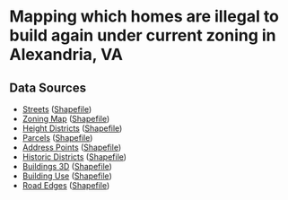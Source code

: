 # Mapping which homes are illegal to build again under current zoning in Alexandria, VA

## Data Sources

- [Streets](https://cityofalexandria-alexgis.opendata.arcgis.com/datasets/AlexGIS::transport-streets/explore?location=38.818200%2C-77.094663%2C13.95) ([Shapefile](https://opendata.arcgis.com/api/v3/datasets/dccf9eda6b6c443b8133abf2542854b1_0/downloads/data?format=shp&spatialRefId=4326&where=1=1))
- [Zoning Map](https://cityofalexandria-alexgis.opendata.arcgis.com/datasets/AlexGIS::zoning/explore?location=38.813344%2C-77.057218%2C13.97) ([Shapefile](https://opendata.arcgis.com/api/v3/datasets/2e5d0470125642bda67f4e78dfe52f89_0/downloads/data?format=shp&spatialRefId=4326&where=1%3D1))
- [Height Districts](https://cityofalexandria-alexgis.opendata.arcgis.com/datasets/AlexGIS::height-districts/explore?location=38.816715%2C-77.054586%2C14.01) ([Shapefile](https://opendata.arcgis.com/api/v3/datasets/21883749d3f6498baeee580e0ad2d1ef_0/downloads/data?format=shp&spatialRefId=4326&where=1%3D1))
- [Parcels](https://cityofalexandria-alexgis.opendata.arcgis.com/datasets/AlexGIS::alexandria-parcels/explore?location=38.817839%2C-77.090680%2C14.01) ([Shapefile](https://opendata.arcgis.com/api/v3/datasets/ab8f3a147ddc47deb6d82c5afda65708_0/downloads/data?format=shp&spatialRefId=4326&where=1%3D1))
- [Address Points](https://cityofalexandria-alexgis.opendata.arcgis.com/datasets/AlexGIS::address-points/explore?location=38.818239%2C-77.053271%2C19.89) ([Shapefile](https://opendata.arcgis.com/api/v3/datasets/592958e401a844c786d35e198baa565e_0/downloads/data?format=shp&spatialRefId=4326&where=1%3D1))
- [Historic Districts](https://cityofalexandria-alexgis.opendata.arcgis.com/datasets/AlexGIS::historic-districts/explore?location=38.808928%2C-77.050348%2C14.99) ([Shapefile](https://opendata.arcgis.com/api/v3/datasets/e6dcc5ba69ec47e08498210fa4705c49_0/downloads/data?format=shp&spatialRefId=4326&where=1%3D1))
- [Buildings 3D](https://cityofalexandria-alexgis.opendata.arcgis.com/maps/buildings-3d) ([Shapefile](https://opendata.arcgis.com/api/v3/datasets/39c76292dac441829e20ae1770902d71_0/downloads/data?format=shp&spatialRefId=4326&where=1%3D1))
- [Building Use](https://cityofalexandria-alexgis.opendata.arcgis.com/datasets/AlexGIS::buildings-use/explore) ([Shapefile](https://opendata.arcgis.com/api/v3/datasets/8ecb044012bf47f0959fee76e9cc559b_0/downloads/data?format=csv&spatialRefId=4326&where=1%3D1))
- [Road Edges](https://cityofalexandria-alexgis.opendata.arcgis.com/datasets/AlexGIS::road-edges/explore?location=38.819876%2C-77.060195%2C19.80) ([Shapefile](https://opendata.arcgis.com/api/v3/datasets/7d6caf26b82b4f24bab7cb54010c62d0_0/downloads/data?format=shp&spatialRefId=4326&where=1%3D1))